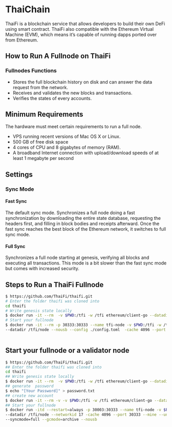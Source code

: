 # ThaiChain

ThaiFi is a blockchain service that allows developers to build their own DeFi  using smart contract. ThaiFi also compatible with the Ethereum Virtual Machine (EVM), which means it’s capable of running dapps ported over from Ethereum.

## How to Run A Fullnode on ThaiFi
### Fullnodes Functions
- Stores the full blockchain history on disk and can answer the data request from the network.
- Receives and validates the new blocks and transactions.
- Verifies the states of every accounts.

## Minimum Requirements
The hardware must meet certain requirements to run a full node.
- VPS running recent versions of Mac OS X or Linux.
- 500 GB of free disk space
- 4 cores of CPU and 8 gigabytes of memory (RAM).
- A broadband Internet connection with upload/download speeds of at least 1 megabyte per second

## Settings
### Sync Mode
#### Fast Sync
The default sync mode. Synchronizes a full node doing a fast synchronization by downloading the entire state database, requesting the headers first, and filling in block bodies and receipts afterward. Once the fast sync reaches the best block of the Ethereum network, it switches to full sync mode.

#### Full Sync
Synchronizes a full node starting at genesis, verifying all blocks and executing all transactions. This mode is a bit slower than the fast sync mode but comes with increased security.

## Steps to Run a ThaiFi Fullnode
```bash
$ https://github.com/ThaiFi/thaifi.git
# Enter the folder thaifi was cloned into
cd thaifi
# Write genesis state locally
$ docker run -it --rm  -v $PWD:/tfi -w /tfi ethereum/client-go --datadir /tfi/node init genesis.json
# Start your fullnode
$ docker run -it --rm -p 30333:30333 --name tfi-node -v $PWD:/tfi -w /tfi ethereum/client-go \ 
--datadir /tfi/node --nousb --config ./config.toml  -cache 4096 --port 30333
 
```
## Start your fullnode or a validator node
```bash
$ https://github.com/ThaiFi/thaifi.git
## Enter the folder thaifi was cloned into
cd thaifi
## Write genesis state locally
$ docker run -it --rm  -v $PWD:/tfi -w /tfi ethereum/client-go --datadir /tfi/node init genesis.json
## generate  password
$ echo "[Your Password]" > password.txt
## create new account
$ docker run -it --rm -v -v $PWD:/tfi -w /tfi ethereum/client-go --datadir /tfi --password password.txt account new
## Start your fullnode
$ docker run -itd --restart=always -p 30003:30333 --name tfi-node -v $PWD:/tfi -w /tfi ethereum/client-go \
--datadir /tfi/node --networkid 17 -cache 4096 --port 30333 --mine --unlock [account] --password password.txt \
--syncmode=full --gcmode=archive --nousb

```
